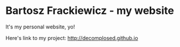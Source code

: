 # Bartosz Frackiewicz - my website

It's my personal website, yo!

Here's link to my project:
<http://decomplosed.github.io>
